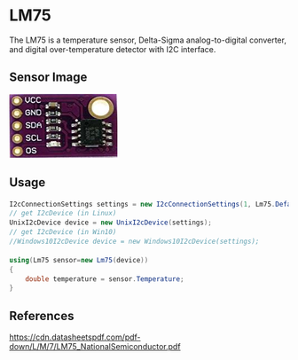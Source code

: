 # LM75
The LM75 is a temperature sensor, Delta-Sigma analog-to-digital converter, and digital over-temperature detector with I2C interface.

## Sensor Image
![](sensor.jpg)

## Usage
```C#
I2cConnectionSettings settings = new I2cConnectionSettings(1, Lm75.DefaultI2cAddress);
// get I2cDevice (in Linux)
UnixI2cDevice device = new UnixI2cDevice(settings);
// get I2cDevice (in Win10)
//Windows10I2cDevice device = new Windows10I2cDevice(settings);

using(Lm75 sensor=new Lm75(device))
{
    double temperature = sensor.Temperature;
}
```

## References
https://cdn.datasheetspdf.com/pdf-down/L/M/7/LM75_NationalSemiconductor.pdf

